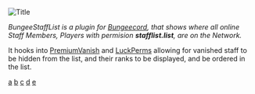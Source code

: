 ![Title](https://i.imgur.com/DRKmBIa.png)

*BungeeStaffList is a plugin for [Bungeecord](https://www.spigotmc.org/wiki/bungeecord/), that shows where all online Staff Members, Players with permision __stafflist.list__, are on the Network.*

It hooks into [PremiumVanish](https://www.spigotmc.org/resources/14404/) and [LuckPerms](https://luckperms.net/) allowing for vanished staff to be hidden from the list, and their ranks to be displayed, and be ordered in the list.

[a](https://i.imgur.com/UQkU0f3.png) [b](https://i.imgur.com/wJLRvYQ.png)
[c](https://i.imgur.com/tJMntU5.png) [d](https://i.imgur.com/v4Q3AFv.png)
[e](https://i.imgur.com/FrMpYAh.png)
